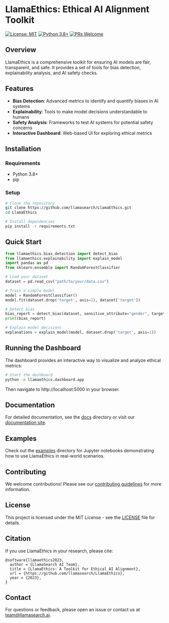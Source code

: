 # LlamaEthics: Ethical AI Alignment Toolkit

[![License: MIT](https://img.shields.io/badge/License-MIT-yellow.svg)](https://opensource.org/licenses/MIT)
[![Python 3.8+](https://img.shields.io/badge/python-3.8+-blue.svg)](https://www.python.org/downloads/)
[![PRs Welcome](https://img.shields.io/badge/PRs-welcome-brightgreen.svg)](CONTRIBUTING.md)

## Overview
LlamaEthics is a comprehensive toolkit for ensuring AI models are fair, transparent, and safe. It provides a set of tools for bias detection, explainability analysis, and AI safety checks.

## Features
- **Bias Detection**: Advanced metrics to identify and quantify biases in AI systems
- **Explainability**: Tools to make model decisions understandable to humans
- **Safety Analysis**: Frameworks to test AI systems for potential safety concerns
- **Interactive Dashboard**: Web-based UI for exploring ethical metrics

## Installation

### Requirements
- Python 3.8+
- pip

### Setup
```bash
# Clone the repository
git clone https://github.com/llamasearch/LlamaEthics.git
cd LlamaEthics

# Install dependencies
pip install -r requirements.txt
```

## Quick Start

```python
from llamaethics.bias_detection import detect_bias
from llamaethics.explainability import explain_model
import pandas as pd
from sklearn.ensemble import RandomForestClassifier

# Load your dataset
dataset = pd.read_csv("path/to/your/data.csv")

# Train a simple model
model = RandomForestClassifier()
model.fit(dataset.drop('target', axis=1), dataset['target'])

# Detect bias
bias_report = detect_bias(dataset, sensitive_attribute="gender", target_attribute="income")
print(bias_report)

# Explain model decisions
explanations = explain_model(model, dataset.drop('target', axis=1))
```

## Running the Dashboard

The dashboard provides an interactive way to visualize and analyze ethical metrics:

```bash
# Start the dashboard
python -m llamaethics.dashboard.app
```

Then navigate to http://localhost:5000 in your browser.

## Documentation

For detailed documentation, see the [docs](docs/) directory or visit our [documentation site](https://llamaethics.readthedocs.io/).

## Examples

Check out the [examples](examples/) directory for Jupyter notebooks demonstrating how to use LlamaEthics in real-world scenarios.

## Contributing

We welcome contributions! Please see our [contributing guidelines](docs/CONTRIBUTING.md) for more information.

## License

This project is licensed under the MIT License - see the [LICENSE](LICENSE) file for details.

## Citation

If you use LlamaEthics in your research, please cite:

```
@software{llamaethics2023,
  author = {LlamaSearch AI Team},
  title = {LlamaEthics: A Toolkit for Ethical AI Alignment},
  url = {https://github.com/llamasearch/LlamaEthics},
  year = {2023},
}
```

## Contact

For questions or feedback, please open an issue or contact us at team@llamasearch.ai. 